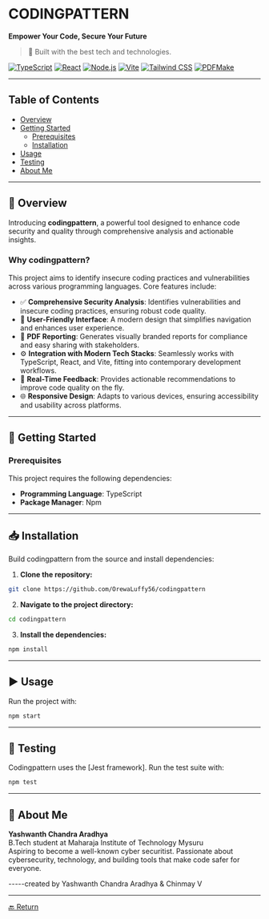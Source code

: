 # **CODINGPATTERN**  
**Empower Your Code, Secure Your Future**  

> 🚀 Built with the best tech and technologies.

[![TypeScript](https://img.shields.io/badge/TypeScript-blue)]()
[![React](https://img.shields.io/badge/React-61DAFB?logo=react)]()
[![Node.js](https://img.shields.io/badge/Node.js-339933?logo=node.js)]()
[![Vite](https://img.shields.io/badge/Vite-646CFF?logo=vite)]()
[![Tailwind CSS](https://img.shields.io/badge/Tailwind_CSS-38B2AC?logo=tailwind-css)]()
[![PDFMake](https://img.shields.io/badge/PDFMake-red?logo=pdfmake)]()

---

## Table of Contents

- [Overview](#overview)  
- [Getting Started](#getting-started)  
  - [Prerequisites](#prerequisites)  
  - [Installation](#installation)  
- [Usage](#usage)  
- [Testing](#testing)  
- [About Me](#about-me)

---

## 📌 Overview

Introducing **codingpattern**, a powerful tool designed to enhance code security and quality through comprehensive analysis and actionable insights.

### Why codingpattern?

This project aims to identify insecure coding practices and vulnerabilities across various programming languages. Core features include:

- ✅ **Comprehensive Security Analysis**: Identifies vulnerabilities and insecure coding practices, ensuring robust code quality.
- 🎨 **User-Friendly Interface**: A modern design that simplifies navigation and enhances user experience.
- 📄 **PDF Reporting**: Generates visually branded reports for compliance and easy sharing with stakeholders.
- ⚙️ **Integration with Modern Tech Stacks**: Seamlessly works with TypeScript, React, and Vite, fitting into contemporary development workflows.
- 🔁 **Real-Time Feedback**: Provides actionable recommendations to improve code quality on the fly.
- 🌐 **Responsive Design**: Adapts to various devices, ensuring accessibility and usability across platforms.

---

## 🚀 Getting Started

### Prerequisites

This project requires the following dependencies:

- **Programming Language**: TypeScript  
- **Package Manager**: Npm  

---

## 📥 Installation

Build codingpattern from the source and install dependencies:

1. **Clone the repository:**
```bash
git clone https://github.com/OrewaLuffy56/codingpattern
```

2. **Navigate to the project directory:**
```bash
cd codingpattern
```

3. **Install the dependencies:**
```bash
npm install
```

---

## ▶️ Usage

Run the project with:
```bash
npm start
```

---

## 🧪 Testing

Codingpattern uses the [Jest framework]. Run the test suite with:

```bash
npm test
```

---

## 👤 About Me

**Yashwanth Chandra Aradhya**  
B.Tech student at Maharaja Institute of Technology Mysuru  
Aspiring to become a well-known cyber securitist. Passionate about cybersecurity, technology, and building tools that make code safer for everyone.


-----created by Yashwanth Chandra Aradhya & Chinmay V

---

[🔙 Return](#table-of-contents)
